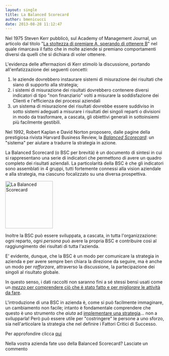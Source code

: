 ```yaml
---
layout: single
title: La Balanced Scorecard
author: bmenicucci
date: 2013-08-28 11:12:47
---
```

<p>Nel 1975 Steven Kerr pubblicò, sul Academy of Management Journal, un articolo dal titolo "<a href="http://www.csus.edu/indiv/s/sablynskic/documents/rewardinga.pdf">La stoltezza di premiare A, sperando di ottenere B</a>" nel quale rimarcava il fatto che in molte aziende si premiano comportamenti diversi da quelli che si dichiara di voler ottenere.</p>
<p>L'evidenza delle affermazioni di Kerr stimolò la discussione, portando all'enfatizzazione dei seguenti concetti:</p>
<ol>
<li>le aziende dovrebbero instaurare sistemi di misurazione dei risultati che siano di supporto alla strategia;</li>
<li>i sistemi di misurazione dei risultati dovrebbero contenere diversi indicatori di tipo "non finanziario" volti a misurare la soddisfazione dei Clienti e l'efficienza dei processi aziendali</li>
<li>un sistema di misurazione dei risultati dovrebbe essere suddiviso in sotto sistemi adeguati a misurare i risultati dei singoli reparti o divisioni in modo da trasformare, a cascata, gli obiettivi generali in sottoinsiemi più facilmente gestibili.</li>
</ol>
<p>Nel 1992, Robert Kaplan e David Norton proposero, dalle pagine della prestigiosa rivista Harvard Business Review, la <a href="http://www.balancedscorecard.org"><i>Balanced Scorecard</i></a>: un "sistema" per aiutare a tradurre la strategia in azione.</p>
<p>La Balanced Scorecard (o BSC per brevità) è un documento di sintesi in cui si rappresentano una serie di indicatori che permettono di avere un quadro completo dei risultati aziendali. La particolarità della BSC è che gli indicatori sono assemblati in 4 gruppi, tutti fortemente connessi alla vision aziendale e alla strategia, ma ciascuno focalizzato su una diversa prospettiva.</p>
<p><a href="http://www.blackstarconsulting.it/wp-content/uploads/2013/08/Screen-Shot-2013-05-23-at-09.36.28.png"><img class="alignleft size-thumbnail wp-image-1165" alt="La Balanced Scorecard" src="http://www.blackstarconsulting.it/wp-content/uploads/2013/08/Screen-Shot-2013-05-23-at-09.36.28-150x150.png" width="150" height="150" /></a></p>
<p>Inoltre la BSC può essere sviluppata, a cascata, in tutta l'organizzazione: ogni reparto, ogni <i>persona</i> può avere la propria BSC e contribuire così al raggiungimento dei risultati di tutta l'azienda.</p>
<p>E' evidente, dunque, che la BSC è un modo per comunicare la strategia in azienda e per avere sempre ben chiara la direzione da seguire, ma è anche un modo per <i>rafforzare</i>, attraverso la discussione, la partecipazione dei singoli al risultato globale.</p>
<p>In questo senso, i dati raccolti non saranno fini a sé stessi bensì usati come un <a title="Perché è importante il performance management?" href="http://www.blackstarconsulting.it/2013/06/perche-e-importante-il-performance-management/"><em>mezzo</em> per comprendere ciò che è stato fatto e per <em>migliorare</em> le attività da fare</a>.</p>
<p>L'introduzione di una BSC in azienda è, come si può facilmente immaginare, un cambiamento non facile; intanto è fondamentale comprendere che questo è uno strumento che <i>aiuta</i> ad <a title="Strategia aziendale" href="http://www.blackstarconsulting.it/le-aree-di-intervento/strategia-aziendale/">implementare una strategia</a>... non a svilupparla! Però può essere utile per "costringere" le persone a uno sforzo, sia nell'articolare la strategia che nel definire i Fattori Critici di Successo.</p>
<p>Per approfondire clicca <a title="Richiedi una consulenza di direzione gratuita" href="http://www.blackstarconsulting.it/consulenza-di-direzione-gratuita/">qui</a></p>
<p>Nella vostra azienda fate uso della Balanced Scorecard? Lasciate un commento</p>